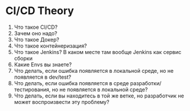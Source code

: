 # CI/CD Theory
1. Что такое CI/CD?
2. Зачем оно надо?
3. Что такое Докер?
4. Что такое контейнеризация?
5. Что такое Jenkins? В каком месте там вообще Jenkins как сервис сборки
6. Какие Envs вы знаете?
7. Что делать, если ошибка появляется в локальной среде, но не появляется в dev/test?
8. Что делать, если ошибка появляется в среде разработки/тестирования, но не появляется в локальной среде? 
9. Что делать, если вы находитесь в той же ветке, но разработчик не может воспроизвести эту проблему?
